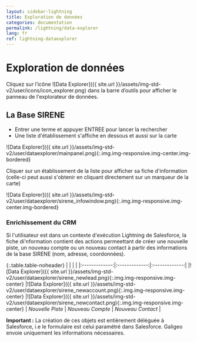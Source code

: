 ```yaml
---
layout: sidebar-lightning
title: Exploration de données
categories: documentation
permalink: /lightning/data-explorer
lang: fr
ref: lightning-dataexplorer
---
```

<style>
  .table-noheader th { display:none;}
</style>

# Exploration de données

Cliquez sur l’icône ![Data Explorer]({{ site.url }}/assets/img-std-v2/user/icons/icon_explorer.png) dans la barre d’outils pour afficher le panneau de l'explorateur de données.

## La Base SIRENE

- Entrer une terme et appuyer ENTREE pour lancer la rechercher
- Une liste d'établissement s'affiche en dessous et aussi sur la carte

![Data Explorer]({{ site.url }}/assets/img-std-v2/user/dataexplorer/mainpanel.png){:.img.img-responsive.img-center.img-bordered}

Cliquer sur un établissement de la liste pour afficher sa fiche d'information (celle-ci peut aussi s'obtenir en cliquant directement sur un marqueur de la carte)

![Data Explorer]({{ site.url }}/assets/img-std-v2/user/dataexplorer/sirene_infowindow.png){:.img.img-responsive.img-center.img-bordered}

### Enrichissement du CRM
Si l'utilisateur est dans un contexte d'exécution Lightning de Salesforce, la fiche di'nformation contient des actions permeettant de créer une nouvelle piste, un nouveau compte ou un nouveau contact à partir des informations de la base SIRENE (nom, adresse, coordonnées).

{:.table.table-noheader}
|               |               |               |
|:-------------:|:-------------:|:-------------:|
|![Data Explorer]({{ site.url }}/assets/img-std-v2/user/dataexplorer/sirene_newlead.png){:.img.img-responsive.img-center} |![Data Explorer]({{ site.url }}/assets/img-std-v2/user/dataexplorer/sirene_newaccount.png){:.img.img-responsive.img-center} |![Data Explorer]({{ site.url }}/assets/img-std-v2/user/dataexplorer/sirene_newcontact.png){:.img.img-responsive.img-center}
| *Nouvelle Piste* | *Nouveau Compte* | *Nouveau Contact* |

<div class="alert alert-warning" role="alert"> <strong>Important :</strong> La création de ces objets est entièrement déléguée à Salesforce, i.e le formulaire est celui paramétré dans Salesforce. Galigeo envoie uniquement les informations nécessaires.</div>
